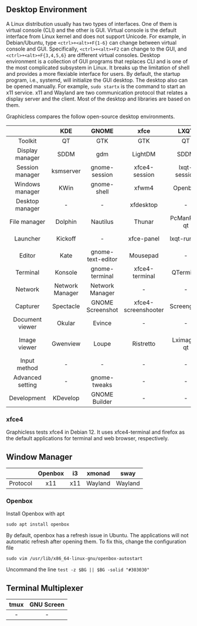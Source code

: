 ## Desktop Environment

A Linux distribution usually has two types of interfaces.
One of them is virtual console (CLI) and the other is GUI.
Virtual console is the default interface from Linux kernel and does not support Unicode.
For example, in Debian/Ubuntu, type `<ctrl>+<alt>+F{1-6}` can change between virtual console and GUI.
Specifically, `<ctrl>+<alt>+F2` can change to the GUI, and `<ctrl>+<alt>+F{3,4,5,6}` are different virtual consoles.
Desktop environment is a collection of GUI programs that replaces CLI and is one of the most complicated subsystem in Linux.
It breaks up the limitation of shell and provides a more flexiable interface for users.
By default, the startup program, i.e., systemd, will initialize the GUI desktop.
The desktop also can be opened manually. 
For example, `sudo startx` is the command to start an x11 service.
x11 and Wayland are two communication protocol that relates a display server and the client.
Most of the desktop and libraries are based on them.

Graphicless compares the follow open-source desktop environments.

|                  |         KDE        |       GNOME       |         xfce        |     LXQT     |         DDE         |
|:----------------:|:------------------:|:-----------------:|:-------------------:|:------------:|:-------------------:|
|      Toolkit     |         QT         |        GTK        |         GTK         |      QT      |          QT         |
|  Display manager |        SDDM        |        gdm        |       LightDM       |     SDDM     |       LightDM       |
|  Session manager |      ksmserver     |   gnome-session   |    xfce4-session    | lxqt-session |     dde-session     |
|  Windows manager |        KWin        |    gnome-shell    |        xfwm4        |    Openbox   |     deepin-kwin     |
|  Desktop manager |          -         |         -         |      xfdesktop      |       -      |          -          |
|   File manager   |       Dolphin      |     Nautilus      |        Thunar       |  PcManFm-qt  |   dde-file-manager  |
|     Launcher     |       Kickoff      |         -         |      xfce-panel     |  lxqt-runner |     dde-launcher    |
|      Editor      |        Kate        | gnome-text-editor |       Mousepad      |       -      |    deepin-editor    |
|     Terminal     |       Konsole      |   gnome-terminal  |    xfce4-terminal   |   QTerminal  |   deepin-terminal   |
|      Network     |   Network Manager  |  Network Manager  |          -          |       -      |          -          |
|     Capturer     |      Spectacle     |  GNOME Screenshot | xfce4-screenshooter |  Screengrab  |  deepin-screenshot  |
|  Document viewer |       Okular       |       Evince      |          -          |       -      |    deepin-reader    |
|   Image viewer   |      Gwenview      |       Loupe       |      Ristretto      |  Lximage-qt  | deepin-image-viewer |
|   Input method   |          -         |         -         |          -          |       -      |      deepin-im      |
| Advanced setting |          -         |    gnome-tweaks   |          -          |       -      |     deepin-tweak    |
|    Development   |      KDevelop      |   GNOME Builder   |          -          |       -      |      Deepin-IDE     |

### xfce4

Graphicless tests xfce4 in Debian 12.
It uses xfce4-terminal and firefox as the default applications for terminal and web browser, respectively.

## Window Manager

|          | Openbox |  i3 |  xmonad |   sway  |
|---------:|:-------:|:---:|:-------:|:-------:|
| Protocol |   x11   | x11 | Wayland | Wayland |

### Openbox

Install Openbox with apt

    sudo apt install openbox

By default, openbox has a refresh issue in Ubuntu.
The applications will not automatic refresh after opening them.
To fix this, change the configuration file

    sudo vim /usr/lib/x86_64-linux-gnu/openbox-autostart

Uncommand the line `test -z $BG || $BG -solid "#303030"`

## Terminal Multiplexer

| tmux | GNU Screen |
|:----:|:----------:|
|   -  |      -     |


